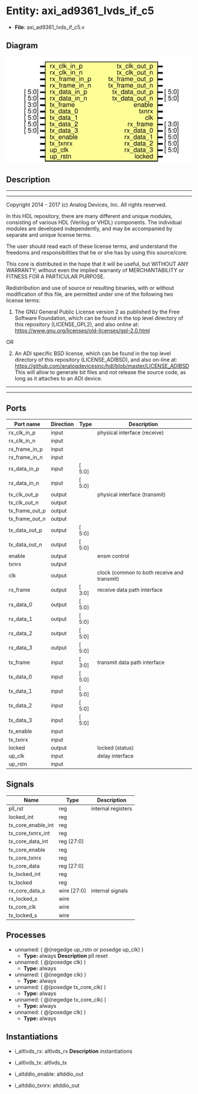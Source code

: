 # Entity: axi_ad9361_lvds_if_c5

- **File**: axi_ad9361_lvds_if_c5.v
## Diagram

![Diagram](axi_ad9361_lvds_if_c5.svg "Diagram")
## Description

 ***************************************************************************
 ***************************************************************************
 Copyright 2014 - 2017 (c) Analog Devices, Inc. All rights reserved.

 In this HDL repository, there are many different and unique modules, consisting
 of various HDL (Verilog or VHDL) components. The individual modules are
 developed independently, and may be accompanied by separate and unique license
 terms.

 The user should read each of these license terms, and understand the
 freedoms and responsibilities that he or she has by using this source/core.

 This core is distributed in the hope that it will be useful, but WITHOUT ANY
 WARRANTY; without even the implied warranty of MERCHANTABILITY or FITNESS FOR
 A PARTICULAR PURPOSE.

 Redistribution and use of source or resulting binaries, with or without modification
 of this file, are permitted under one of the following two license terms:

   1. The GNU General Public License version 2 as published by the
      Free Software Foundation, which can be found in the top level directory
      of this repository (LICENSE_GPL2), and also online at:
      <https://www.gnu.org/licenses/old-licenses/gpl-2.0.html>

 OR

   2. An ADI specific BSD license, which can be found in the top level directory
      of this repository (LICENSE_ADIBSD), and also on-line at:
      https://github.com/analogdevicesinc/hdl/blob/master/LICENSE_ADIBSD
      This will allow to generate bit files and not release the source code,
      as long as it attaches to an ADI device.

 ***************************************************************************
 ***************************************************************************

## Ports

| Port name      | Direction | Type   | Description                                  |
| -------------- | --------- | ------ | -------------------------------------------- |
| rx_clk_in_p    | input     |        |  physical interface (receive)                |
| rx_clk_in_n    | input     |        |                                              |
| rx_frame_in_p  | input     |        |                                              |
| rx_frame_in_n  | input     |        |                                              |
| rx_data_in_p   | input     | [ 5:0] |                                              |
| rx_data_in_n   | input     | [ 5:0] |                                              |
| tx_clk_out_p   | output    |        |  physical interface (transmit)               |
| tx_clk_out_n   | output    |        |                                              |
| tx_frame_out_p | output    |        |                                              |
| tx_frame_out_n | output    |        |                                              |
| tx_data_out_p  | output    | [ 5:0] |                                              |
| tx_data_out_n  | output    | [ 5:0] |                                              |
| enable         | output    |        |  ensm control                                |
| txnrx          | output    |        |                                              |
| clk            | output    |        |  clock (common to both receive and transmit) |
| rx_frame       | output    | [ 3:0] |  receive data path interface                 |
| rx_data_0      | output    | [ 5:0] |                                              |
| rx_data_1      | output    | [ 5:0] |                                              |
| rx_data_2      | output    | [ 5:0] |                                              |
| rx_data_3      | output    | [ 5:0] |                                              |
| tx_frame       | input     | [ 3:0] |  transmit data path interface                |
| tx_data_0      | input     | [ 5:0] |                                              |
| tx_data_1      | input     | [ 5:0] |                                              |
| tx_data_2      | input     | [ 5:0] |                                              |
| tx_data_3      | input     | [ 5:0] |                                              |
| tx_enable      | input     |        |                                              |
| tx_txnrx       | input     |        |                                              |
| locked         | output    |        |  locked (status)                             |
| up_clk         | input     |        |  delay interface                             |
| up_rstn        | input     |        |                                              |
## Signals

| Name               | Type           | Description          |
| ------------------ | -------------- | -------------------- |
| pll_rst            | reg            |  internal registers  |
| locked_int         | reg            |                      |
| tx_core_enable_int | reg            |                      |
| tx_core_txnrx_int  | reg            |                      |
| tx_core_data_int   | reg     [27:0] |                      |
| tx_core_enable     | reg            |                      |
| tx_core_txnrx      | reg            |                      |
| tx_core_data       | reg     [27:0] |                      |
| tx_locked_int      | reg            |                      |
| tx_locked          | reg            |                      |
| rx_core_data_s     | wire [27:0]    |  internal signals    |
| rx_locked_s        | wire           |                      |
| tx_core_clk        | wire           |                      |
| tx_locked_s        | wire           |                      |
## Processes
- unnamed: ( @(negedge up_rstn or posedge up_clk) )
  - **Type:** always
**Description**
 pll reset 
- unnamed: ( @(posedge clk) )
  - **Type:** always
- unnamed: ( @(negedge clk) )
  - **Type:** always
- unnamed: ( @(posedge tx_core_clk) )
  - **Type:** always
- unnamed: ( @(negedge tx_core_clk) )
  - **Type:** always
- unnamed: ( @(posedge clk) )
  - **Type:** always
## Instantiations

- i_altlvds_rx: altlvds_rx
**Description**
 instantiations

- i_altlvds_tx: altlvds_tx
- i_altddio_enable: altddio_out
- i_altddio_txnrx: altddio_out
